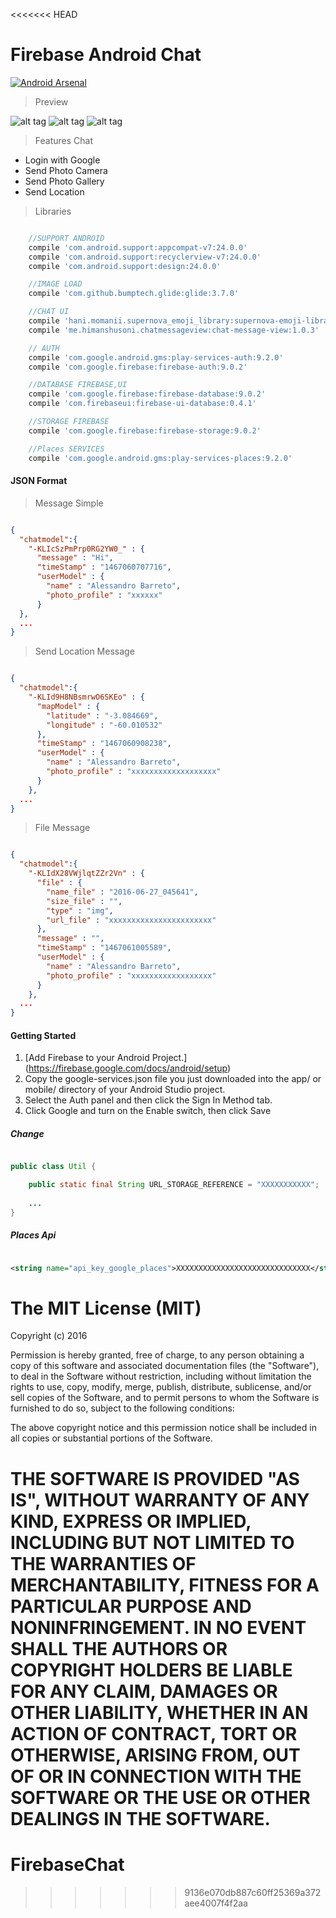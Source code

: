 <<<<<<< HEAD
# Firebase Android Chat

[![Android Arsenal](https://img.shields.io/badge/Android%20Arsenal-FirebaseAndroidChat-green.svg?style=true)](https://android-arsenal.com/details/3/3812)

> Preview

![alt tag](https://github.com/AleBarreto/FirebaseAndroidChat/blob/master/prints/1.png?raw=true)
![alt tag](https://github.com/AleBarreto/FirebaseAndroidChat/blob/master/prints/2.png?raw=true)
![alt tag](https://github.com/AleBarreto/FirebaseAndroidChat/blob/master/prints/3.png?raw=true)

> Features Chat

* Login with Google
* Send Photo Camera
* Send Photo Gallery
* Send Location

> Libraries

```gradle

    //SUPPORT ANDROID
    compile 'com.android.support:appcompat-v7:24.0.0'
    compile 'com.android.support:recyclerview-v7:24.0.0'
    compile 'com.android.support:design:24.0.0'

    //IMAGE LOAD
    compile 'com.github.bumptech.glide:glide:3.7.0'

    //CHAT UI
    compile 'hani.momanii.supernova_emoji_library:supernova-emoji-library:0.0.2'
    compile 'me.himanshusoni.chatmessageview:chat-message-view:1.0.3'

    // AUTH
    compile 'com.google.android.gms:play-services-auth:9.2.0'
    compile 'com.google.firebase:firebase-auth:9.0.2'

    //DATABASE FIREBASE,UI
    compile 'com.google.firebase:firebase-database:9.0.2'
    compile 'com.firebaseui:firebase-ui-database:0.4.1'

    //STORAGE FIREBASE
    compile 'com.google.firebase:firebase-storage:9.0.2'

    //Places SERVICES
    compile 'com.google.android.gms:play-services-places:9.2.0'

```

#### JSON Format

> Message Simple

```JSON

{
  "chatmodel":{
    "-KLIcSzPmPrp0RG2YW0_" : {
      "message" : "Hi",
      "timeStamp" : "1467060707716",
      "userModel" : {
        "name" : "Alessandro Barreto",
        "photo_profile" : "xxxxxx"
      }
  },
  ...
}


```

> Send Location Message

```JSON

{
  "chatmodel":{
    "-KLId9H8NBsmrwO6SKEo" : {
      "mapModel" : {
        "latitude" : "-3.084669",
        "longitude" : "-60.010532"
      },
      "timeStamp" : "1467060908238",
      "userModel" : {
        "name" : "Alessandro Barreto",
        "photo_profile" : "xxxxxxxxxxxxxxxxxxx"
      }
    },
  ...
}


```

> File Message

```JSON

{
  "chatmodel":{
    "-KLIdX28VWjlqtZZr2Vn" : {
      "file" : {
        "name_file" : "2016-06-27_045641",
        "size_file" : "",
        "type" : "img",
        "url_file" : "xxxxxxxxxxxxxxxxxxxxxxx"
      },
      "message" : "",
      "timeStamp" : "1467061005589",
      "userModel" : {
        "name" : "Alessandro Barreto",
        "photo_profile" : "xxxxxxxxxxxxxxxxxx"
      }
    },
  ...
}


```

#### Getting Started

1. [Add Firebase to your Android Project.] (https://firebase.google.com/docs/android/setup)
2. Copy the google-services.json file you just downloaded into the app/ or mobile/ directory of your Android Studio project.
3. Select the Auth panel and then click the Sign In Method tab.
4. Click Google and turn on the Enable switch, then click Save

##### Change

```java

public class Util {

    public static final String URL_STORAGE_REFERENCE = "XXXXXXXXXXX";
    
    ...    
}

```

##### Places Api

```xml

<string name="api_key_google_places">XXXXXXXXXXXXXXXXXXXXXXXXXXXXXX</string>

```









# The MIT License (MIT)
Copyright (c) 2016

Permission is hereby granted, free of charge, to any person obtaining a copy of this software and associated documentation files (the "Software"), to deal in the Software without restriction, including without limitation the rights to use, copy, modify, merge, publish, distribute, sublicense, and/or sell copies of the Software, and to permit persons to whom the Software is furnished to do so, subject to the following conditions:

The above copyright notice and this permission notice shall be included in all copies or substantial portions of the Software.

THE SOFTWARE IS PROVIDED "AS IS", WITHOUT WARRANTY OF ANY KIND, EXPRESS OR IMPLIED, INCLUDING BUT NOT LIMITED TO THE WARRANTIES OF MERCHANTABILITY, FITNESS FOR A PARTICULAR PURPOSE AND NONINFRINGEMENT. IN NO EVENT SHALL THE AUTHORS OR COPYRIGHT HOLDERS BE LIABLE FOR ANY CLAIM, DAMAGES OR OTHER LIABILITY, WHETHER IN AN ACTION OF CONTRACT, TORT OR OTHERWISE, ARISING FROM, OUT OF OR IN CONNECTION WITH THE SOFTWARE OR THE USE OR OTHER DEALINGS IN THE SOFTWARE.
=======
# FirebaseChat

>>>>>>> 9136e070db887c60ff25369a372aee4007f4f2aa
